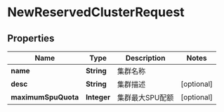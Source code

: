 
# NewReservedClusterRequest

## Properties
Name | Type | Description | Notes
------------ | ------------- | ------------- | -------------
**name** | **String** | 集群名称 | 
**desc** | **String** | 集群描述 |  [optional]
**maximumSpuQuota** | **Integer** | 集群最大SPU配额 |  [optional]



